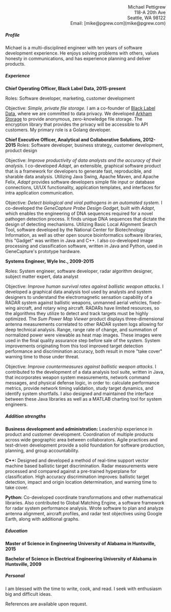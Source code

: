 <div align="right"; font-size="8pt";>
  Michael Pettigrew<br>
  118-A 20th Ave<br>
  Seattle, WA 98122<br>
  Email: [mike@pgrew.com](mike@pgrew.com)
</div>

##### Profile
Michael is a multi-disciplined engineer with ten years of software development experience. He enjoys solving problems with others, values honesty in communications, and has experience planning and deliver products.

##### Experience
__Chief Operating Officer, Black Label Data, 2015-present__

Roles: Software developer, marketing, customer development

Objective: _Simple, private file storage._ I am a co-founder of [Black Label Data](https://blacklabeldata.io), where we are committed to data privacy. We developed [Arkham Storage](https://arkham.io) to provide anonymous, zero-knowledge file storage. The encryption library that provides the privacy will be accessible to API customers. My primary role is a Golang developer.

__Chief Executive Officer, Analytical and Collaborative Solutions, 2012-2015__
Roles: Software developer, business strategy, customer development, product design

Objective: _Improve productivity of data analysts and the accuracy of their analysis._
I co-developed _Adapt_, an extensible, graphical software product that is a framework for developers to generate fast, reproducible, and sharable data analysis. Utilizing Java Swing, Apache Maven, and Apache Felix, _Adapt_ provides software developers simple file input or database connections, UI/UX functionality, application templates, and interfaces for intra application communication.

Objective: _Detect biological and viral pathogens in an automated system._ I co-developed the _GeneCapture Probe Design Gadget_, built with _Adapt_, which enables the engineering of DNA sequences required for a novel pathogen detection process. It finds unique DNA sequences that dictate the design of detecting mechanisms. Utilizing Basic Local Alignment Search Tool, software developed by the National Center for Biotechnology Information, as well as other open source bioinformatics software libraries, this "Gadget" was written in Java and C++. I also co-developed image processing and classification software, written in Java and Python, used in GeneCapture's prototype hardware.

__Systems Engineer, Wyle Inc., 2009-2015__

Roles: System engineer, software developer, radar algorithm designer, subject matter expert, data analyst

Objective: _Improve human survival rates against ballistic weapon attacks._ I developed a graphical data analysis tool used by analysts and system designers to understand the electromagnetic sensation capability of a RADAR system against ballistic weapons, unmanned aerial vehicles, fixed-wing aircraft, and rotary wing aircraft. RADARs have limited resources, so the algorithms they utilize to detect and track targets must be highly optimized. The _Sum Power Map Viewer_  product displays three-dimensional antenna measurements correlated to other RADAR system logs allowing for deep technical analysis. Range, range rate of change, and summation of normalized power were viewable as heat map images. These images were used in the final quality assurance step before sale of the system. System improvements originating from this tool improved target detection performance and discrimination accuracy, both result in more "take cover" warning time to those under threat.

Objective: _Improve countermeasures against ballistic weapon attacks._ I contributed to the development of a data analysis tool suite, written in Java, that incorporates weapon system measurements, network command messages, and physical defense logic, in order to: calculate performance metrics, provide network timing validation, study target dynamics, and identify system shortfalls. I also designed and maintained the interface between these Java libraries as well as a MATLAB charting tool for system engineers.

##### Addition strengths
__Business development and administration:__ Leadership experience in product and customer development. Coordination of multiple products across wide geographic area between collaborators. Agile practices and test-driven development provide a solid foundation for software production, planning, and group accountability.

__C++:__ Designed and developed a method of real-time support vector machine based ballistic target discrimination. Radar measurements were processed and compared against a pre-trained hyperplane for classification. High accuracy discrimination improves: ballistic target detection, impact and origin location determination, and warning time to take cover.

__Python:__ Co-developed coordinate transformations and other mathematical libraries. Also contributed to Global Matching Engine, a software framework for radar system performance analysis. Wrote software to plan and analyze antenna alignment, aircraft profiles, and radar test objectives using Google Earth, along with additional graphs.

##### Education
__Master of Science in Engineering University of Alabama in Huntsville, 2015__

__Bachelor of Science in Electrical Engineering University of Alabama in Huntsville, 2009__

##### Personal
I am blessed with the time to write, cook, and read. I seek with enthusiasm big and difficult ideas.

References are available upon request.
